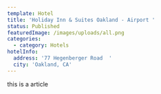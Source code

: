 ```yaml
---
template: Hotel
title: 'Holiday Inn & Suites Oakland - Airport '
status: Published
featuredImage: /images/uploads/all.png
categories:
  - category: Hotels
hotelInfo:
  address: '77 Hegenberger Road  '
  city: 'Oakland, CA'
---
```


this is a article
